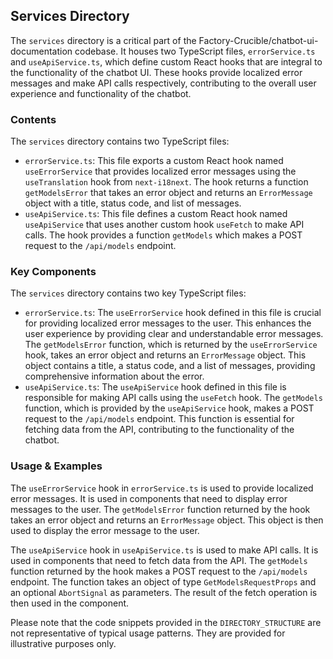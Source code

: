 
## Services Directory

The `services` directory is a critical part of the Factory-Crucible/chatbot-ui-documentation codebase. It houses two TypeScript files, `errorService.ts` and `useApiService.ts`, which define custom React hooks that are integral to the functionality of the chatbot UI. These hooks provide localized error messages and make API calls respectively, contributing to the overall user experience and functionality of the chatbot.

### Contents

The `services` directory contains two TypeScript files:

- `errorService.ts`: This file exports a custom React hook named `useErrorService` that provides localized error messages using the `useTranslation` hook from `next-i18next`. The hook returns a function `getModelsError` that takes an error object and returns an `ErrorMessage` object with a title, status code, and list of messages.
- `useApiService.ts`: This file defines a custom React hook named `useApiService` that uses another custom hook `useFetch` to make API calls. The hook provides a function `getModels` which makes a POST request to the `/api/models` endpoint.

### Key Components

The `services` directory contains two key TypeScript files:

- `errorService.ts`: The `useErrorService` hook defined in this file is crucial for providing localized error messages to the user. This enhances the user experience by providing clear and understandable error messages. The `getModelsError` function, which is returned by the `useErrorService` hook, takes an error object and returns an `ErrorMessage` object. This object contains a title, a status code, and a list of messages, providing comprehensive information about the error.
- `useApiService.ts`: The `useApiService` hook defined in this file is responsible for making API calls using the `useFetch` hook. The `getModels` function, which is provided by the `useApiService` hook, makes a POST request to the `/api/models` endpoint. This function is essential for fetching data from the API, contributing to the functionality of the chatbot.

### Usage & Examples

The `useErrorService` hook in `errorService.ts` is used to provide localized error messages. It is used in components that need to display error messages to the user. The `getModelsError` function returned by the hook takes an error object and returns an `ErrorMessage` object. This object is then used to display the error message to the user.

The `useApiService` hook in `useApiService.ts` is used to make API calls. It is used in components that need to fetch data from the API. The `getModels` function returned by the hook makes a POST request to the `/api/models` endpoint. The function takes an object of type `GetModelsRequestProps` and an optional `AbortSignal` as parameters. The result of the fetch operation is then used in the component.

Please note that the code snippets provided in the `DIRECTORY_STRUCTURE` are not representative of typical usage patterns. They are provided for illustrative purposes only.
